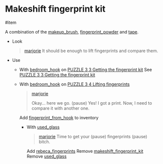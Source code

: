 # Makeshift fingerprint kit

#item

A combination of the [makeup_brush](items/makeup_brush.md), [fingerprint_powder](items/fingerprint_powder.md) and [tape](items/tape.md).

- Look

  > [marjorie](../characters/marjorie.md)
  > It should be enough to lift fingerprints and compare them.

- Use
  - With [bedroom_hook](bedroom_hook.md) on [PUZZLE 3 3 Getting the fingerprint kit](../gdd.md#PUZZLE%203%203%20Getting%20the%20fingerprint%20kit)
  	See [PUZZLE 3 3 Getting the fingerprint kit](../gdd.md#PUZZLE%203%203%20Getting%20the%20fingerprint%20kit)
  - With [bedroom_hook](items/bedroom_hook.md) on [PUZZLE 3 4 Lifting fingerprints](../gdd.md#PUZZLE%203%204%20Lifting%20fingerprints)

    > [marjorie](characters/marjorie.md)
    >
    > Okay... here we go. (pause) Yes! I got a print. Now, I need to compare it with another one.

    Add [fingerprint_from_hook](items/fingerprint_from_hook.md) to inventory

	- With [used_glass](used_glass.md)
	
		 > [marjorie](../characters/marjorie.md)
		 > Time to get your (pause) fingerprints (pause) bitch.
     
		Add [rebeca_fingerprints](rebeca_fingerprints.md)
		Remove [makeshift_fingerprint_kit](makeshift_fingerprint_kit.md)
		Remove [used_glass](used_glass.md)